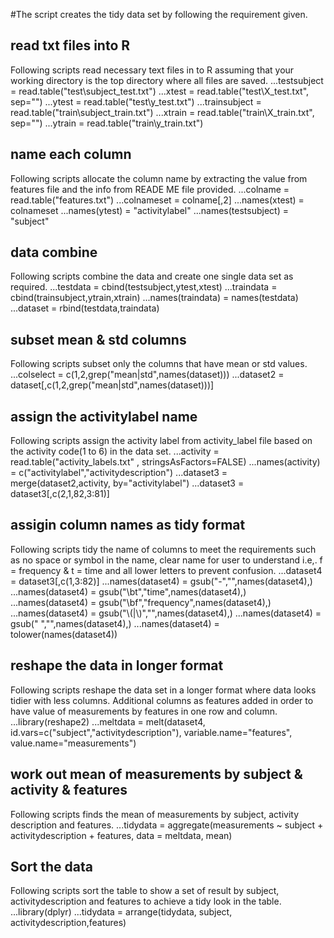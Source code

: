 #The script creates the tidy data set by following the requirement given.

## read txt files into R
Following scripts read necessary text files in to R assuming that your working directory is the top directory where all files are saved.
...testsubject = read.table("test\\subject_test.txt")
...xtest = read.table("test\\X_test.txt", sep="")
...ytest = read.table("test\\y_test.txt")
...trainsubject = read.table("train\\subject_train.txt")
...xtrain = read.table("train\\X_train.txt", sep="")
...ytrain = read.table("train\\y_train.txt")

## name each column
Following scripts allocate the column name by extracting the value from features file and the info from READE ME file provided.
...colname = read.table("features.txt")
...colnameset = colname[,2]
...names(xtest) = colnameset
...names(ytest) = "activitylabel"
...names(testsubject) = "subject"

## data combine
Following scripts combine the data and create one single data set as required.
...testdata = cbind(testsubject,ytest,xtest)
...traindata = cbind(trainsubject,ytrain,xtrain)
...names(traindata) = names(testdata)
...dataset = rbind(testdata,traindata)

## subset mean & std columns
Following scripts subset only the columns that have mean or std values.
...colselect = c(1,2,grep("mean|std",names(dataset)))
...dataset2 = dataset[,c(1,2,grep("mean|std",names(dataset)))]

## assign the activitylabel name
Following scripts assign the activity label from activity_label file based on the activity code(1 to 6) in the data set.
...activity = read.table("activity_labels.txt" , stringsAsFactors=FALSE)
...names(activity) = c("activitylabel","activitydescription")
...dataset3 = merge(dataset2,activity, by="activitylabel")
...dataset3 = dataset3[,c(2,1,82,3:81)]

## assigin column names as tidy format
Following scripts tidy the name of columns to meet the requirements such as no space or symbol in the name,
clear name for user to understand i.e,. f = frequency & t = time and all lower letters to prevent confusion.
...dataset4 = dataset3[,c(1,3:82)]
...names(dataset4) = gsub("-","",names(dataset4),)
...names(dataset4) = gsub("\\bt","time",names(dataset4),)
...names(dataset4) = gsub("\\bf","frequency",names(dataset4),)
...names(dataset4) = gsub("\\(|\\)","",names(dataset4),)
...names(dataset4) = gsub(" ","",names(dataset4),)
...names(dataset4) = tolower(names(dataset4))

## reshape the data in longer format
Following scripts reshape the data set in a longer format where data looks tidier with less columns.
Additional columns as features added in order to have value of measurements by features in one row and column. 
...library(reshape2)
...meltdata = melt(dataset4, id.vars=c("subject","activitydescription"), variable.name="features", value.name="measurements")

## work out mean of measurements by subject & activity & features
Following scripts finds the mean of measurements by subject, activity description and features.
...tidydata = aggregate(measurements ~ subject + activitydescription + features, data = meltdata, mean)

## Sort the data
Following scripts sort the table to show a set of result by subject, activitydescription and features to achieve a tidy look in the table.
...library(dplyr)
...tidydata = arrange(tidydata, subject, activitydescription,features)




